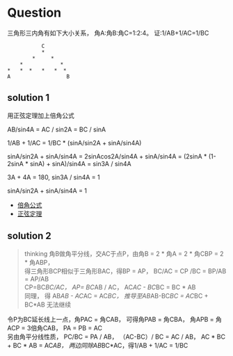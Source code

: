 # Question
三角形三内角有如下大小关系， 角A:角B:角C=1:2:4。
证:1/AB+1/AC=1/BC
```
           C
           *  
        *     *  
    *            *  
*   *  *   *   *  *   
A                  B
```
## solution 1
用正弦定理加上倍角公式

AB/sin4A = AC / sin2A = BC / sinA 

1/AB + 1/AC = 1/BC * (sinA/sin2A + sinA/sin4A) 

sinA/sin2A + sinA/sin4A = 2sinAcos2A/sin4A + sinA/sin4A = (2sinA * (1-2sinA * sinA) + sinA)/sin4A = sin3A / sin4A

3A + 4A = 180, sin3A / sin4A = 1

sinA/sin2A + sinA/sin4A = 1

* [倍角公式](https://baike.baidu.com/item/%E5%80%8D%E8%A7%92%E5%85%AC%E5%BC%8F)
* [正弦定理](https://baike.baidu.com/item/%E6%AD%A3%E5%BC%A6%E5%AE%9A%E7%90%86)
## solution 2

> thinking
> 角B做角平分线，交AC于点P，由角B = 2 * 角A = 2 * 角CBP = 2 * 角ABP，  
> 得三角形BCP相似于三角形BAC，得BP = AP， BC/AC = CP /BC = BP/AB = AP/AB  
> CP=BC*BC/AC， AP= BC*AB / AC， AC*AC - BC*BC = BC * AB  
> 同理， 得 AB*AB - AC*AC = AC*BC， 推导至AB*AB-BC*BC = AC*BC + BC*AB 无法继续

令P为BC延长线上一点，角PAC = 角CAB， 可得角PAB = 角CBA， 角APB = 角ACP = 3倍角CAB， PA = PB = AC  
另由角平分线性质， PC/BC = PA / AB， （AC-BC）/ BC = AC / AB， AC * BC + BC * AB = AC*AB， 两边同除AB*BC*AC，得1/AB + 1/AC = 1/BC
